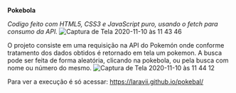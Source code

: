 **Pokebola**

*Codigo feito com HTML5, CSS3 e JavaScript puro, usando o fetch para consumo da API.*
![Captura de Tela 2020-11-10 às 11 43 46](https://user-images.githubusercontent.com/66284603/98696165-39444d00-2352-11eb-8158-481335221a6e.jpg)

O projeto consiste em uma requisição na API do Pokemón onde conforme tratamento dos dados obtidos é retornado em tela um pokemon.
A busca pode ser feita de forma aleatória, clicando na pokebola, ou pela busca com nome ou número do mesmo.
![Captura de Tela 2020-11-10 às 11 44 12](https://user-images.githubusercontent.com/66284603/98695831-d6eb4c80-2351-11eb-8b3a-a3248499af17.jpg)

Para ver a execução é só acessar: https://laravii.github.io/pokebal/
